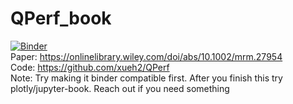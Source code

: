 # QPerf_book
[![Binder](https://mybinder.org/badge_logo.svg)](https://mybinder.org/v2/gh/dimitarmileski/Unmasking-DeepFakes-with-simple-Features-Reproducing-paper/HEAD)   
Paper: https://onlinelibrary.wiley.com/doi/abs/10.1002/mrm.27954 <br> 
Code: https://github.com/xueh2/QPerf <br> 
Note: Try making it binder compatible first. After you finish this try plotly/jupyter-book. Reach out if you need something 
